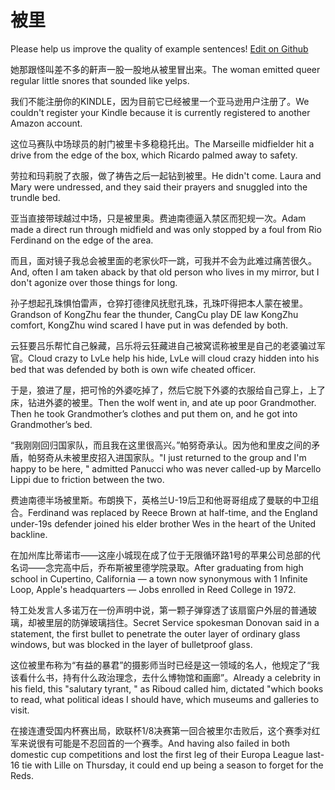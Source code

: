 # 被里

Please help us improve the quality of example sentences! [Edit on Github](https://github.com/jiyushe/jiyu-example-sentence-source/blob/main/chinese/beili_1.md)

<p><span class="chinese">她那跟怪叫差不多的鼾声一股一股地从被里冒出来。</span><span class="english">The woman emitted queer regular little snores that sounded like yelps.</span></p>

<p><span class="chinese">我们不能注册你的KINDLE，因为目前它已经被里一个亚马逊用户注册了。</span><span class="english">We couldn't register your Kindle because it is currently registered to another Amazon account.</span></p>

<p><span class="chinese">这位马赛队中场球员的射门被里卡多稳稳托出。</span><span class="english">The Marseille midfielder hit a drive from the edge of the box, which Ricardo palmed away to safety.</span></p>

<p><span class="chinese">劳拉和玛莉脱了衣服，做了祷告之后一起钻到被里。</span><span class="english">He didn't come. Laura and Mary were undressed, and they said their prayers and snuggled into the trundle bed.</span></p>

<p><span class="chinese">亚当直接带球越过中场，只是被里奥。费迪南德逼入禁区而犯规一次。</span><span class="english">Adam made a direct run through midfield and was only stopped by a foul from Rio Ferdinand on the edge of the area.</span></p>

<p><span class="chinese">而且，面对镜子我总会被里面的老家伙吓一跳，可我并不会为此难过痛苦很久。</span><span class="english">And, often I am taken aback by that old person who lives in my mirror, but I don't agonize over those things for long.</span></p>

<p><span class="chinese">孙子想起孔珠惧怕雷声，仓猝打德律风抚慰孔珠，孔珠吓得把本人蒙在被里。</span><span class="english">Grandson of KongZhu fear the thunder, CangCu play DE law KongZhu comfort, KongZhu wind scared I have put in was defended by both.</span></p>

<p><span class="chinese">云狂要吕乐帮忙自己躲藏，吕乐将云狂藏进自己被窝谎称被里是自己的老婆骗过军官。</span><span class="english">Cloud crazy to LvLe help his hide, LvLe will cloud crazy hidden into his bed that was defended by both is own wife cheated officer.</span></p>

<p><span class="chinese">于是，狼进了屋，把可怜的外婆吃掉了，然后它脱下外婆的衣服给自己穿上，上了床，钻进外婆的被里。</span><span class="english">Then the wolf went in, and ate up poor Grandmother. Then he took Grandmother’s clothes and put them on, and he got into Grandmother’s bed.</span></p>

<p><span class="chinese">“我刚刚回归国家队，而且我在这里很高兴。”帕努奇承认。因为他和里皮之间的矛盾，帕努奇从未被里皮招入进国家队。</span><span class="english">"I just returned to the group and I'm happy to be here, " admitted Panucci who was never called-up by Marcello Lippi due to friction between the two.</span></p>

<p><span class="chinese">费迪南德半场被里斯。布朗换下，英格兰U-19后卫和他哥哥组成了曼联的中卫组合。</span><span class="english">Ferdinand was replaced by Reece Brown at half-time, and the England under-19s defender joined his elder brother Wes in the heart of the United backline.</span></p>

<p><span class="chinese">在加州库比蒂诺市——这座小城现在成了位于无限循环路1号的苹果公司总部的代名词——念完高中后，乔布斯被里德学院录取。</span><span class="english">After graduating from high school in Cupertino, California — a town now synonymous with 1 Infinite Loop, Apple's headquarters — Jobs enrolled in Reed College in 1972.</span></p>

<p><span class="chinese">特工处发言人多诺万在一份声明中说，第一颗子弹穿透了该扇窗户外层的普通玻璃，却被里层的防弹玻璃挡住。</span><span class="english">Secret Service spokesman Donovan said in a statement, the first bullet to penetrate the outer layer of ordinary glass windows, but was blocked in the layer of bulletproof glass.</span></p>

<p><span class="chinese">这位被里布称为“有益的暴君”的摄影师当时已经是这一领域的名人，他规定了“我该看什么书，持有什么政治理念，去什么博物馆和画廊”。</span><span class="english">Already a celebrity in his field, this "salutary tyrant, " as Riboud called him, dictated "which books to read, what political ideas I should have, which museums and galleries to visit.</span></p>

<p><span class="chinese">在接连遭受国内杯赛出局，欧联杯1/8决赛第一回合被里尔击败后，这个赛季对红军来说很有可能是不忍回首的一个赛季。</span><span class="english">And having also failed in both domestic cup competitions and lost the first leg of their Europa League last-16 tie with Lille on Thursday, it could end up being a season to forget for the Reds.</span></p>

